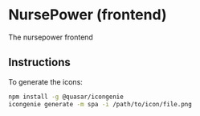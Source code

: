 # NursePower (frontend)

The nursepower frontend

## Instructions

To generate the icons:

```bash
npm install -g @quasar/icongenie
icongenie generate -m spa -i /path/to/icon/file.png

```
